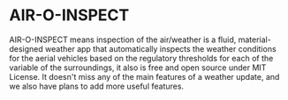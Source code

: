 # AIR-O-INSPECT

AIR-O-INSPECT means inspection of the air/weather is a fluid, material-designed weather app that automatically inspects the weather conditions for the aerial vehicles based on the regulatory thresholds for each of the variable of the surroundings, it also is free and open source under MIT License. It doesn't miss any of the main features of a weather update, and we also have plans to add more useful features.
